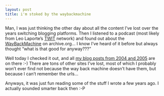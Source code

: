 ```yaml
---
layout: post
title: i'm stoked by the waybackmachine
---
```


Man, I was just thinking the other day about all the content I’ve lost
over the years switching blogging platforms. Then I listened to a
podcast (most likely from Leo Laporte’s [<span class="caps"><span
class="caps">TWIT</span></span>](http://twit.tv) network) and found out
about the [WayBackMachine](http://archive.org) on archive.org… I know
I’ve heard of it before but always thought “what is that good for
anyway???”

Well today I checked it out, and all [my blog posts from 2004 and
2005](http://web.archive.org/web/*/http://jonmagic.com) are on there :-)
There are tons of other sites I’ve lost, most of which I probably won’t
ever find not because the way back machine doesn’t have them, but
because I can’t remember the urls…

Anyways, it was just fun reading some of the stuff I wrote a few years
ago. I actually sounded smarter back then :-P
